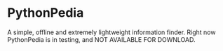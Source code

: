 # PythonPedia
A simple, offline and extremely lightweight information finder.
Right now PythonPedia is in testing, and NOT AVAILABLE FOR DOWNLOAD.
